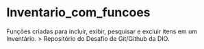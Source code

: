 <h1>Inventario_com_funcoes</h1>
<p1>Funções criadas para incluir, exibir, pesquisar e excluir itens em um Inventário.</p1>
<p2> > Repositório do Desafio de Git/Github da DIO.</p2>
